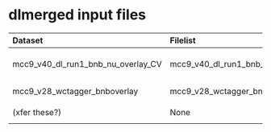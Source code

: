 # dlmerged input files

| Dataset   | Filelist    | Description/Notes |
| :---      | :---        | :---              |
| mcc9_v40_dl_run1_bnb_nu_overlay_CV | mcc9_v40_dl_run1_bnb_nu_overlay_CV.txt | Central value sample for det sys. Ancestor sam def `prodgenie_bnb_nu_uboone_overlay_det_var_run1_mcc9.1_cv_reco1` has 2257 files.   |
| mcc9_v28_wctagger_bnboverlay | mcc9_v28_wctagger_bnboverlay.txt | Only 9.5k of 25k files in equivalent sample `ssnet_wcp_bnb_nu_overlay_run1_v08_00_00_29e_dl_run1_ssnet_merged_dlreco` |
| (xfer these?) | None | Transfer files from samdef `ssnet_wcp_bnb_nu_overlay_run1_v08_00_00_29e_dl_run1_ssnet_merged_dlreco` |



